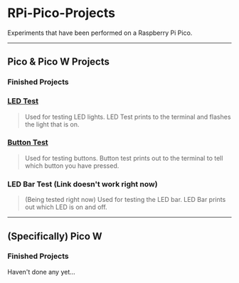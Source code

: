 # RPi-Pico-Projects
Experiments that have been performed on a Raspberry Pi Pico.

---
## Pico & Pico W Projects
### Finished Projects

### [LED Test](https://github.com/MontyMango/RPi-Pico-Projects/blob/main/Pico/LED%20Test.py)
> Used for testing LED lights. LED Test prints to the terminal and flashes the light that is on.

### [Button Test](https://github.com/MontyMango/RPi-Pico-Projects/blob/main/Pico/Button%20Press%20Test.py)
> Used for testing buttons. Button test prints out to the terminal to tell which button you have pressed.

### LED Bar Test (Link doesn't work right now)
> (Being tested right now) Used for testing the LED bar. LED Bar prints out which LED is on and off.

---
## (Specifically) Pico W
### Finished Projects
Haven't done any yet...
